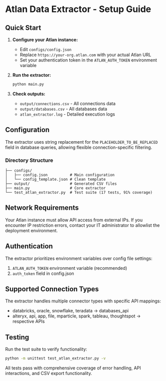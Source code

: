 # Atlan Data Extractor - Setup Guide

## Quick Start

1. **Configure your Atlan instance:**
   - Edit `configs/config.json`
   - Replace `https://your-org.atlan.com` with your actual Atlan URL
   - Set your authentication token in the `ATLAN_AUTH_TOKEN` environment variable

2. **Run the extractor:**
   ```bash
   python main.py
   ```

3. **Check outputs:**
   - `output/connections.csv` - All connections data
   - `output/databases.csv` - All databases data
   - `atlan_extractor.log` - Detailed execution logs

## Configuration

The extractor uses string replacement for the `PLACEHOLDER_TO_BE_REPLACED` field in database queries, allowing flexible connection-specific filtering.

### Directory Structure
```
├── configs/
│   ├── config.json          # Main configuration
│   └── config_template.json # Clean template
├── output/                  # Generated CSV files
├── main.py                  # Core extractor
└── test_atlan_extractor.py  # Test suite (17 tests, 91% coverage)
```

## Network Requirements

Your Atlan instance must allow API access from external IPs. If you encounter IP restriction errors, contact your IT administrator to allowlist the deployment environment.

## Authentication

The extractor prioritizes environment variables over config file settings:
1. `ATLAN_AUTH_TOKEN` environment variable (recommended)
2. `auth_token` field in config.json

## Supported Connection Types

The extractor handles multiple connector types with specific API mappings:
- databricks, oracle, snowflake, teradata → databases_api
- alteryx, api, app, file, mparticle, spark, tableau, thoughtspot → respective APIs

## Testing

Run the test suite to verify functionality:
```bash
python -m unittest test_atlan_extractor.py -v
```

All tests pass with comprehensive coverage of error handling, API interactions, and CSV export functionality.